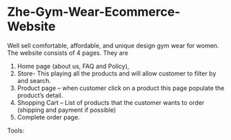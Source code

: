 # Zhe-Gym-Wear-Ecommerce-Website


Well sell comfortable, affordable,  and unique design gym wear for women. The website consists of 4 pages. They are 
1.	Home page (about us, FAQ and Policy), 
2.	Store- This playing all the products and will allow customer to filter by and search.
3.	Product page – when customer click on a product this page populate the product’s detail.
4.	Shopping Cart – List of products that the customer wants to order (shipping and payment if possible)
5.	Complete order page.


Tools:

